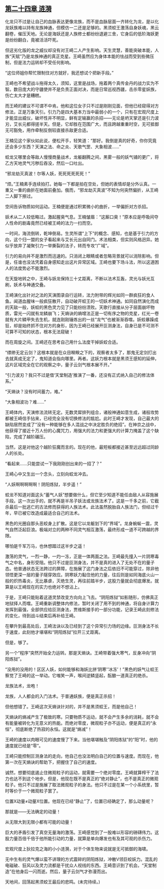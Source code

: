 ## [第二十四章 涟漪](https://www.xxbiquge.com/11_11207/9020635.html)


  化龙只不过是让自己的血脉表达更像龙族，而不是血脉层面一齐转化为龙，是以化龙妖族难以持有龙族神通，但模仿一二还是足够的。黑须蛟王激荡自身妖魂，黑云翻卷，催压天地。无论是海妖还是人族修士都纷纷退避三舍，它身后的低阶海妖更是纷纷翻白，竟被活活吓死。

  但这劣化版的龙之威仪却没有对王崎二人产生影响。天生灵慧，善能突破本能，人族“天赋”乃是龙族神通的真正克星。王崎虽然应为身体本能的怯战而受到些微压制，但是法力运转却不受任何影响。

  “这位师姐你帮忙限制住对方就好，我还想试个把新手段。”

  王崎也不希望战斗拖得太久，须知，这里是战场，拖着两个真传金丹的战力实为不智。数目庞大的守疆使并不是负责正面对决，而是日常巡视西疆，击杀零星妖族，伤亡太大才是糟糕。

  而王崎的建议不可谓不中肯。他和这位女子只不过是刚刚见面，但他已经窥得对方修法，正是万象天引。引力乃是四大基本力当中最弱小的一个，只有在宏观尺度上才能显出威仪，破坏性并不明显，鲜有定输赢的杀招——无论是坍天掌还是引力波刃，艾长元都得搓半天。但是，它却胜在范围广大，而且跨越重重时空，无可抵御无可豁免，用作牵制反倒较直接杀敌更合适。

  王楠见这个家伙如此说，便松开手，轻笑道：“那好。我倒是真的好奇，你你究竟还会多少东西？天演之法、命之炎、天歌气罡、大象相波……”

  蛟龙又哪里会等敌人慢慢商量战术，龙躯翻腾之间，黑雾一般的妖气铺的更广，将乙方天地灵气污秽后吞没，然后一口吐出。

  “邪龙劫灭真波！尔等人妖，死死死死死死！”

  “烦。”王楠素手连续拍打。她每一下都是拍在空处，但她的表情却是分外认真。一重又一重的曲折在她面前叠加。俄而，“邪龙劫灭真波”不知为何突然偏折，从王崎二人脚下擦过。

  空间告诉物质如何运动。王楠便是通过积累微小的曲折，一举偏折对方杀招。

  妖术从二人较低略过。激起腥臭气息。王楠皱眉：“这厮口臭！”原本应是呼吸间夺人性命的剧毒竟然已经被王崎的法力一扫而空。

  一时间，海流倒转，乾坤倒易。生灵所谓“上下”的概念、感知，也是基于引力的方向，这个归一盟的女子看起来与艾长元出自同门。术法相类，但实则风格迥异。她似乎放弃了凝聚引力一举撕裂的法子，转而专攻“广域”。

  引力的易向并不是激烈而迅速的。只消闭上眼睛或者忽略背景就可以消除影响。但是，任谁也没法凭着自身感知走出这片异常区域。王崎也要下场斗法，所以这道困人的法度势必不能激烈。

  在天旋地转之中，王崎与妖龙保持三十丈距离，不断以法术互轰，灵光与妖光互刷，妖术与神通交叠。

  王崎演化出针对之法的天演图录自行运转，法力附带的辉光如同一群疯狂的食人鱼。闻道血腥味一般疯狂散开，自动破开蛟王的一切妖术神通。如同自然演化而成的天敌一般，妖蛟的黑色灵力见了只能纷纷溃败。天歌行直接从分子层面崩坏物质，雷光一闪就有龙鳞崩飞；天熵诀的熵增法正是一切有序之物的克星，红光一卷就有大片鳞甲失去生机，就连刚刚锤炼出的一丝“龙气”也被渐渐吞噬。妖蛟暴躁成狂，却是始终抓不住对方的身形，因为王崎已经展开叵测身法，自身已是不可测不可算不可知的状态，根本无法窥破！

  而在周旋之间。王崎还在思考自己用什么法度干掉妖蛟合适。

  “缥缈无定云剑？这根本就是在众目睽睽之下的，观察者太多了，那鬼无定剑打出去就真成无定了，鬼知道会指向哪里。再者。这妖力根本就是黑须王感知的延伸，这片区域完全在它的观察之中，量子云剑气根本展不开。”

  “引力波刃？我只不过是借‘天堂制造’推演了一番，还没有正式纳入自己的修法体系。”

  “天熵诀？没有时间蓄力，难。”

  “大象相波功？难……”

  王崎体内，天演修法流转无定。无数灵犀排列组合，诸般神通如意生成，诸般攻势都被王崎信手拈来，已经完全没有切换修法的尴尬。此时王崎才发现，自己最大的缺陷居然变成了“没有一种能够在多人混战之中决定胜负的绝招”。在神京之战中，他获得了接近十万人份的心魔咒力，用强大的法力和更强大的计算力掩盖了这个缺陷，完成了越阶碾压。

  当然，这是对他这个越阶狂魔而言的。现在的他，最短板都接近甚至远远超过同龄人的长处。

  “看起来……只能尝试一下我刚刚创出来的一招了？”

  王崎心中又生出一个念头，立刻向蛟龙冲去。

  “人妖啊啊啊啊啊！阴阳炼狱，半步遥！”

  蛟龙不知道对面这头“蓄气人妖”想要做什么，但它至少知道不能任由敌人从容施展手段。这一次出手的，就不再是半吊子妖法或龙族法术了。这是一千多之前，它截杀最后一批逃亡的古法修而获得的人族法术。此法虽然脱胎自人族法门，但经过千年，早已被它改造成最适合自己的法术。

  黑色的光圈自那头恶蛟身上扩散。这是它以龙躯划下的“界域”。龙身蜿蜒一震，灵气自然泛起巨浪。极端对立的两种不同灵气相互激荡，最终形成一道不可跨越的界限。

  哪怕是千军万马，也休想踏过这半步之遥！

  激荡的灵气，一烈一静，一灼一冻，正是一体两面之法。王崎最先撞入一片阴寒毒气之中名，身形受阻。他只不过是叵测身法，并不是真的进入了无处不在的量子态。他普通状态无法跨过的屏障，在施展了这门身法之后依旧不可能穿过，除非他领悟更深一层的量子隧穿效应。阴寒妖力黏住他的力量，往后则是如同海底火山一般的炽热毒炎，无比暴虐，灭绝生灵，再往前踏半步，这股力量就会彻底爆发。就算是以王崎现在的实力也绝对不想沾上。

  于是，王崎只能贴着这道灵禁改变方向向上飞去。“阴阳炼狱”如影随形，仿佛真正地狱择人而噬。王崎重新调整体内修法，暂时关闭了用不到的神通，将自身计算力发挥到最强，全部供应给叵测身法，贾维斯接手的一部分功能，记录王崎此刻修法的变化，待到战斗结束后再补给王崎。

  在攀升到最高处后，王崎法诀以及已经到了这个异常引力场的边缘。叵测身法不长于速度，此刻他才堪堪和“阴阳炼狱”拉开三丈距离。

  但是，够了。

  另一个“程序”突然开始全力运转。那是天熵诀。王崎带着强大寒气，反身冲向“阴阳炼狱”。

  “没用的没用的！区区人妖，如何能够和海妖比拼‘阴寒’‘冰冻’！”黑色的妖气让蛟王察觉了王崎的这一举动。它嗤笑一声，喉间逆鳞竖起，酝酿一道真正的绝杀。

  龙族法术，龙咆！

  龙族，人人都会的入门法术。于普通妖族，便是真正杀招！

  但他想错了。王崎这次天熵诀针对的，并不是黑须蛟王，而是他自己！

  天熵诀的熵减产生了极致的寒。只要物质不运动，就不会产生多余的消耗，就不会有能量被转化为无意义的热能。而绝对零度，微观粒子亦不运动，便是真正的“永恒”，彻底断绝了热寂的永恒。这就是“熵减”！

  王崎的速度以肉眼可见的速度慢了下来。当他堪堪触及“阴阳炼狱”的“阳”时，他的速度就已经是“零”。

  王崎只能控制叵测身法的走向，他自己也没法明白自己的位置与速度。而现在，他第一次在天熵诀的帮助下，把握住了自己的速度。

  诚然，想要彻底遏止住微观粒子的运动，就需要一个绝对零度。王崎就算榨干了法力也达不到这个地步。但是，他现在既不是真正的“绝对静止”，也不是真正的微观粒子。他只不过是施展了取法微观粒子的身法。他只不过是在某一个小系统里，暂时等价于一个微观粒子罢了。

  位置X动量≠动量X位置。他现在已经“静止”了，位置已经确定了，那么动量呢？

  那就是——无法确定的动量！

  从无限大到无限小都有可能的动量！

  巨大的矛盾引发了真空无量海的激荡。王崎感觉到了一股难以形容的磅礴伟力。这股力量百倍千倍于他所能引动的力量，就算是单向爆发也有及其可观的杀伤力。

  宏观尺度上狄拉克之海的小小涟漪，对于个体生物来说就是无可抵御的海啸。

  无中生有的灵气爆以蛮不讲理的方式震碎的阴阳炼狱，冲散V领巨蛟妖力。混乱的电磁破、狂风以及灵力流都是干扰众人视线的东西。王崎意识到了机会。“天堂制造”在他身后一闪而逝。然后，量子云剑气才弥漫而出。

  天地间，回荡起黑须蛟王最后的悲鸣。(未完待续。)
